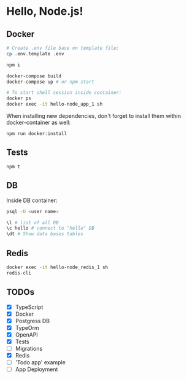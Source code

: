 # Hello, Node.js!

## Docker

```Bash
# Create .env file base on template file:
cp .env.template .env

npm i

docker-compose build
docker-compose up # or npm start

# To start shell session inside container:
docker ps
docker exec -it hello-node_app_1 sh
```

When installing new dependencies, don't forget to install them within docker-container as well:

```
npm run docker:install
```

## Tests

```
npm t
```

## DB

Inside DB container:

```Bash
psql -U <user name>

\l # list of all DB
\c hello # connect to "hello" DB
\dt # Show data bases tables
```

## Redis

```Bash
docker exec -it hello-node_redis_1 sh
redis-cli
```

## TODOs

- [x] TypeScript
- [x] Docker
- [x] Postgress DB
- [x] TypeOrm
- [x] OpenAPI
- [x] Tests
- [ ] Migrations
- [x] Redis
- [ ] 'Todo app' example
- [ ] App Deployment
